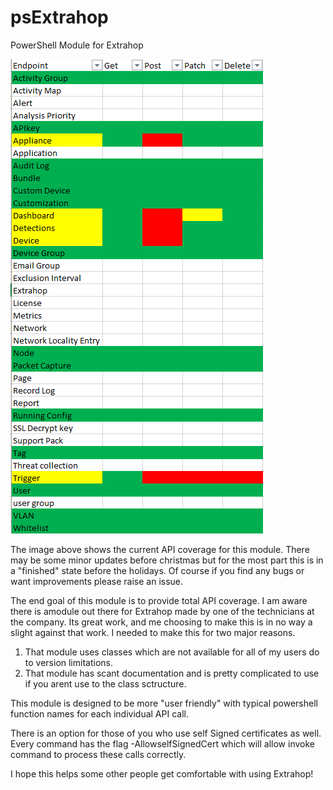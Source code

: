 # psExtrahop
PowerShell Module for Extrahop

![](https://github.com/hematic/Storage/raw/master/CurrentExtrahopAPICoverage.PNG)

The image above shows the current API coverage for this module. There may be some minor updates before christmas but for the most part this is in a "finished" state before the holidays. Of course if you find any bugs or want improvements please raise an issue.

The end goal of this module is to provide total API coverage. I am aware there is amodule out there for Extrahop made by one of the technicians at the company. Its great work, and me choosing to make this is in no way a slight against that work. I needed to make this for two major reasons.

1. That module uses classes which are not available for all of my users do to version limitations.
2. That module has scant documentation and is pretty complicated to use if you arent use to the class sctructure.

This module is designed to be more "user friendly" with typical powershell function names for each individual API call.

There is an option for those of you who use self Signed certificates as well. Every command has the flag -AllowselfSignedCert which will allow invoke command to process these calls correctly.

I hope this helps some other people get comfortable with using Extrahop!